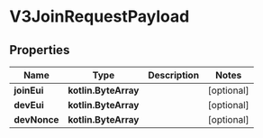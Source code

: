 
# V3JoinRequestPayload

## Properties
Name | Type | Description | Notes
------------ | ------------- | ------------- | -------------
**joinEui** | **kotlin.ByteArray** |  |  [optional]
**devEui** | **kotlin.ByteArray** |  |  [optional]
**devNonce** | **kotlin.ByteArray** |  |  [optional]



